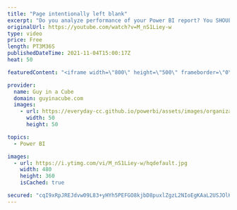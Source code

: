 ```yaml
---
title: "Page intentionally left blank"
excerpt: "Do you analyze performance of your Power BI report? You SHOULD! Why the heck does Adam start with a blank page? Find out in this video!  📢 Become a member: https://guyinacu.be/membership \r \r *******************\r \r Want to take your Power BI skills to the next level? We have training courses available"
originalUrl: https://youtube.com/watch?v=M_nS1Liey-w
type: video
price: Free
length: PT3M36S
publishedDateTime: 2021-11-04T15:00:17Z
heat: 50

featuredContent: "<iframe width=\"800\" height=\"500\" frameborder=\"0\" src=\"https://www.youtube.com/embed/M_nS1Liey-w\" allow=\"accelerometer; autoplay; encrypted-media; gyroscope; picture-in-picture\" allowfullscreen></iframe>"

provider:
  name: Guy in a Cube
  domain: guyinacube.com
  images:
    - url: https://everyday-cc.github.io/powerbi/assets/images/organizations/guyinacube.com-50x50.jpg
      width: 50
      height: 50

topics:
  - Power BI

images:
  - url: https://i.ytimg.com/vi/M_nS1Liey-w/hqdefault.jpg
    width: 480
    height: 360
    isCached: true

secured: "cqI9xRpJREJdvw09L83+yHYh5PEFGO8kjbD8puxlZgzL2NIoEgKAaL2USJOlKRfuKbmAeqPEraSAagEqfUXl2CgZxRpnzoAwG7AFXWl8J4v0Oq/dcXoD46C13Zmn7ob+suIDQ6BEGt5h3i+uLep+cDyhmhBXWGvKBcidz5A7AlbgciM69tJ5NcIxQI3m3On7hskrj5+7M9GugZDwajEvX3Z9L0X/qXBZG2HHobBqDXW4tZiwixHoBMKiXvg9oLeul6aIyEMuCMB5fRWLyB3nr64AQfj0BRWlsOuyIXq90WLDg48m8jAeso7TPCS/N9d3m+N7NiloXrQyJfseghTtNVfsDObSPntUWh7oxR6HL/d1H6k+V3G240hafFu6kh9DKjBOLG57qL8bQaExfpQr+iv/AyyCpLXGCKLeyfD5/gw=;VNP3bqmVgp4tZKyZ8D6U5g=="
---
```


